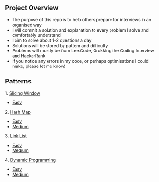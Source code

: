 ## Project Overview

- The purpose of this repo is to help others prepare for interviews in an organised way
- I will commit a solution and explanation to every problem I solve and comfortably understand
- I aim to solve about 1-2 questions a day
- Solutions will be stored by pattern and difficulty
- Problems will mostly be from LeetCode, Grokking the Coding Interview and HackerRank
- If you notice any errors in my code, or perhaps optimisations I could make, please let me know!

## Patterns

1\. [Sliding Window](https://github.com/Kieran-Arul/interview-prep/tree/main/src/com/kieran/slidingWindow)

  - [Easy](https://github.com/Kieran-Arul/interview-prep/tree/main/src/com/kieran/slidingwindow/easy)

2\. [Hash Map](https://github.com/Kieran-Arul/interview-prep/tree/main/src/com/kieran/hashMap)

  - [Easy](https://github.com/Kieran-Arul/interview-prep/tree/main/src/com/kieran/hashmap/easy)
  - [Medium](https://github.com/Kieran-Arul/interview-prep/tree/main/src/com/kieran/hashmap/medium)

3\. [Link List](https://github.com/Kieran-Arul/interview-prep/tree/main/src/com/Vincent/linkList)

  - [Easy](https://github.com/Kieran-Arul/interview-prep/tree/main/src/com/Vincent/linkList/easy)
  - [Medium](https://github.com/Kieran-Arul/interview-prep/tree/main/src/com/Vincent/linkList/medium)
 
4\. [Dynamic Programming](https://github.com/Kieran-Arul/interview-prep/tree/main/src/com/Vincent/Dynamic%20programming)

  - [Easy](https://github.com/Kieran-Arul/interview-prep/tree/main/src/com/Vincent/Dynamic%20programming/easy)
  - [Medium](https://github.com/Kieran-Arul/interview-prep/tree/main/src/com/Vincent/Dynamic%20programming/medium)
